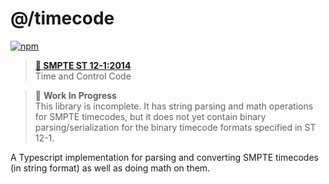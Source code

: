# @/timecode
[![npm](https://img.shields.io/npm/v/@astronautlabs/timecode)](https://npmjs.com/package/@astronautlabs/timecode)

> **[📜 SMPTE ST 12-1:2014](https://pub.smpte.org/pub/st12-1/st0012-1-2014.pdf)**  
> Time and Control Code

> 👷 **Work In Progress**  
> This library is incomplete. It has string parsing and math operations for SMPTE timecodes, but it does not 
> yet contain binary parsing/serialization for the binary timecode formats specified in ST 12-1.

A Typescript implementation for parsing and converting SMPTE timecodes (in string format) as well as doing math on them.

